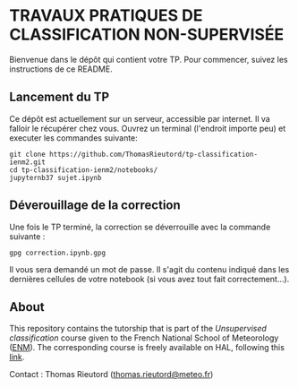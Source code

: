TRAVAUX PRATIQUES DE CLASSIFICATION NON-SUPERVISÉE
==================================================

Bienvenue dans le dépôt qui contient votre TP.
Pour commencer, suivez les instructions de ce README.

Lancement du TP
---------------

Ce dépôt est actuellement sur un serveur, accessible par internet. Il va falloir le récupérer chez vous.
Ouvrez un terminal (l'endroit importe peu) et executer les commandes suivante:
```
git clone https://github.com/ThomasRieutord/tp-classification-ienm2.git
cd tp-classification-ienm2/notebooks/
jupyternb37 sujet.ipynb
```

Déverouillage de la correction
------------------------------
Une fois le TP terminé, la correction se déverrouille avec la commande suivante :
```
gpg correction.ipynb.gpg
```
Il vous sera demandé un mot de passe. Il s'agit du contenu indiqué dans les dernières cellules de votre notebook (si vous avez tout fait correctement...).

About
------
This repository contains the tutorship that is part of the *Unsupervised classification* course given to the French National School of Meteorology ([ENM](http://www.enm-toulouse.fr/)).
The corresponding course is freely available on HAL, following this [link](https://hal-meteofrance.archives-ouvertes.fr/meteo-02465143v1).

Contact : Thomas Rieutord (thomas.rieutord@meteo.fr)
